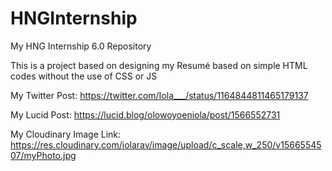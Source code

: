 # HNGInternship
My HNG Internship 6.0 Repository

This is a project based on designing my Resumé based on simple HTML codes without the use of CSS or JS

My Twitter Post: https://twitter.com/Iola___/status/1164844811465179137

My Lucid Post: https://lucid.blog/olowoyoeniola/post/1566552731

My Cloudinary Image Link: https://res.cloudinary.com/iolarav/image/upload/c_scale,w_250/v1566554507/myPhoto.jpg
